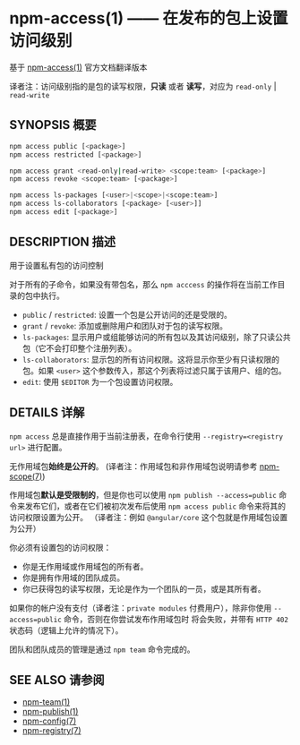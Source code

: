 npm-access(1) —— 在发布的包上设置访问级别
=======================================================
基于 [npm-access(1)](https://github.com/npm/npm/blob/latest/doc/cli/npm-access.md) 官方文档翻译版本

译者注：访问级别指的是包的读写权限，**只读** 或者 **读写**，对应为 `read-only` | `read-write`

## SYNOPSIS 概要
```bash
npm access public [<package>]
npm access restricted [<package>]

npm access grant <read-only|read-write> <scope:team> [<package>]
npm access revoke <scope:team> [<package>]

npm access ls-packages [<user>|<scope>|<scope:team>]
npm access ls-collaborators [<package> [<user>]]
npm access edit [<package>]
```


## DESCRIPTION 描述
用于设置私有包的访问控制

对于所有的子命令，如果没有带包名，那么 `npm acccess` 的操作将在当前工作目录的包中执行。

* `public` / `restricted`:
  设置一个包是公开访问的还是受限的。
* `grant` / `revoke`:
  添加或删除用户和团队对于包的读写权限。
* `ls-packages`:
  显示用户或组能够访问的所有包以及其访问级别，除了只读公共包（它不会打印整个注册列表）。
* `ls-collaborators`: 
  显示包的所有访问权限。这将显示你至少有只读权限的包。如果 `<user>` 这个参数传入，那这个列表将过滤只属于该用户、组的包。
* `edit`:
  使用 `$EDITOR` 为一个包设置访问权限。


## DETAILS 详解
`npm access` 总是直接作用于当前注册表，在命令行使用 `--registry=<registry url>` 进行配置。

无作用域包**始终是公开的**。
(译者注：作用域包和非作用域包说明请参考 [npm-scope(7)](https://docs.npmjs.com/misc/scope))

作用域包**默认是受限制的**，但是你也可以使用 `npm publish --access=public` 命令来发布它们，或者在它们被初次发布后使用 `npm access public` 命令来将其的访问权限设置为公开。
（译者注：例如 `@angular/core` 这个包就是作用域包设置为公开）

你必须有设置包的访问权限：
* 你是无作用域或作用域包的所有者。
* 你是拥有作用域的团队成员。
* 你已获得包的读写权限，无论是作为一个团队的一员，或是其所有者。

如果你的帐户没有支付（译者注：`private modules` 付费用户），除非你使用 `--access=public` 命令，否则在你尝试发布作用域包时
将会失败，并带有 `HTTP 402` 状态码（逻辑上允许的情况下）。

团队和团队成员的管理是通过 `npm team` 命令完成的。

## SEE ALSO 请参阅
* [npm-team(1)](https://docs.npmjs.com/cli/team)
* [npm-publish(1)](https://docs.npmjs.com/cli/publish)
* [npm-config(7)](https://docs.npmjs.com/misc/config)
* [npm-registry(7)](https://docs.npmjs.com/misc/registry)
